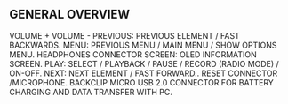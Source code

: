 ## GENERAL OVERVIEW
VOLUME +
VOLUME -
PREVIOUS: PREVIOUS ELEMENT /
FAST BACKWARDS.
MENU: PREVIOUS MENU / MAIN
MENU / SHOW OPTIONS MENU.
HEADPHONES CONNECTOR
SCREEN: OLED INFORMATION
SCREEN.
PLAY: SELECT / PLAYBACK / PAUSE
/ RECORD (RADIO MODE) / ON-OFF.
NEXT: NEXT ELEMENT / FAST FORWARD..
RESET CONNECTOR /MICROPHONE.
BACKCLIP
MICRO USB 2.0 CONNECTOR FOR
BATTERY CHARGING AND DATA
TRANSFER WITH PC.
